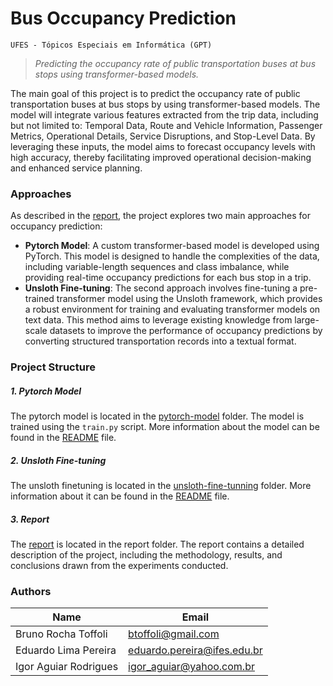 # Bus Occupancy Prediction

    UFES - Tópicos Especiais em Informática (GPT)

> _Predicting the occupancy rate of public transportation buses at bus stops using transformer-based models._

The main goal of this project is to predict the occupancy rate of public transportation buses at bus stops by using transformer-based models. The model will integrate various features extracted from the trip data, including but not limited to: Temporal Data, Route and Vehicle Information, Passenger Metrics, Operational Details, Service Disruptions, and Stop-Level Data. By leveraging these inputs, the model aims to forecast occupancy levels with high accuracy, thereby facilitating improved operational decision-making and enhanced service planning.

### Approaches

As described in the [report](report/Trabalho_GPT_Eduardo_Bruno_Igor.pdf), the project explores two main approaches for occupancy prediction:

- **Pytorch Model**: A custom transformer-based model is developed using PyTorch. This model is designed to handle the complexities of the data, including variable-length sequences and class imbalance, while providing real-time occupancy predictions for each bus stop in a trip.
- **Unsloth Fine-tuning**: The second approach involves fine-tuning a pre-trained transformer model using the Unsloth framework, which provides a robust environment for training and evaluating transformer models on text data. This method aims to leverage existing knowledge from large-scale datasets to improve the performance of occupancy predictions by converting structured transportation records into a textual format.

### Project Structure

##### 1. Pytorch Model

The pytorch model is located in the [pytorch-model](pytorch-model) folder. The model is trained using the `train.py` script.
More information about the model can be found in the [README](pytorch-model/README.md) file.

##### 2. Unsloth Fine-tuning

The unsloth finetuning is located in the [unsloth-fine-tunning](unsloth-fine-tunning) folder.
More information about it can be found in the [README](unsloth-fine-tunning/README.md) file.

##### 3. Report

The [report](report/Trabalho_GPT_Eduardo_Bruno_Igor.pdf) is located in the report folder.
The report contains a detailed description of the project, including the methodology, results, and conclusions drawn from the experiments conducted.

### Authors

| Name                  | Email                                                             |
| --------------------- | ----------------------------------------------------------------- |
| Bruno Rocha Toffoli   | [btoffoli@gmail.com](mailto:btoffoli@gmail.com)                   |
| Eduardo Lima Pereira  | [eduardo.pereira@ifes.edu.br](mailto:eduardo.pereira@ifes.edu.br) |
| Igor Aguiar Rodrigues | [igor_aguiar@yahoo.com.br](mailto:igor_aguiar@yahoo.com.br)       |
